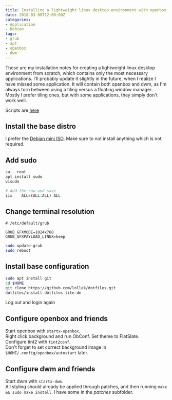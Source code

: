 ```yaml
---
title: Installing a lightweight linux desktop environment with openbox and dwm
date: 2018-03-08T12:00:00Z
categories:
- Application
- Debian
tags:
- grub
- apt
- openbox
- dwm
---
```

These are my installation notes for creating a lightweight linux desktop environment from scratch, which contains only the most necessary applications. I'll probably update it slightly in the future, when I realize I have missed some application. It will contain both openbox and dwm, as I'm always torn between using a tiling versus a floating window manager. Mostly I prefer tiling ones, but with some applications, they simply don't work well.

Scripts are [here](https://github.com/lollek/dotfiles/tree/master/lite-de)  

## Install the base distro
I prefer the [Debian mini ISO](https://www.debian.org/CD/netinst/). Make sure to not install anything which is not required.  

## Add sudo
```bash
su - root
apt install sudo
visudo

# Add the row and save
iix    ALL=(ALL:ALL) ALL
```

## Change terminal resolution
```grub
# /etc/default/grub

GRUB_GFXMODE=1024x768
GRUB_GFXPAYLOAD_LINUX=keep
```

```bash
sudo update-grub
sudo reboot
```

## Install base configuration
```bash
sudo apt install git
cd $HOME
git clone https://github.com/lollek/dotfiles.git
dotfiles/install dotfiles lite-de
```
Log out and login again

##  Configure openbox and friends
Start openbox with `startx-openbox`.  
Right click background and run ObConf. Set theme to FlatSlate.  
Configure tint2 with `tint2conf`.  
Don't forget to set correct background image in `$HOME/.config/openbox/autostart` later.  

## Configure dwm and friends
Start dwm with `startx-dwm`.  
All styling should already be applied through patches, and then running `make && sudo make install`. I have some in the *patches* subfolder.  


